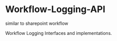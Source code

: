 # Workflow-Logging-API
similar to sharepoint workflow

Workflow Logging Interfaces and implementations.

